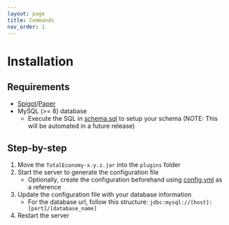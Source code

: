 ```yaml
---
layout: page
title: Commands
nav_order: 1
---
```


# Installation

## Requirements

- [Spigot](https://www.spigotmc.org/)/[Paper](https://papermc.io/)
- MySQL (>= 8) database
  - Execute the SQL in [schema.sql](https://github.com/ericgrandt/TotalEconomyPaper/blob/master/src/main/resources/schema.sql) to setup your schema (NOTE: This will be automated in a future release)

## Step-by-step

1. Move the `TotalEconomy-x.y.z.jar` into the `plugins` folder
2. Start the server to generate the configuration file
   - Optionally, create the configuration beforehand using [config.yml](https://github.com/ericgrandt/TotalEconomyPaper/blob/master/src/main/resources/config.yml) as a reference
3. Update the configuration file with your database information
   - For the database url, follow this structure: `jdbc:mysql://[host]:[port]/[database_name]`
4. Restart the server